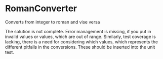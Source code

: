 # RomanConverter
Converts from integer to roman and vise versa

The solution is not complete. Error management is missing, if you put in invalid values or values, which are out of range.
Similarly, test coverage is lacking, there is a need for considering which values, which represents the different pitfalls in the conversions.
These should be inserted into the unit test.
